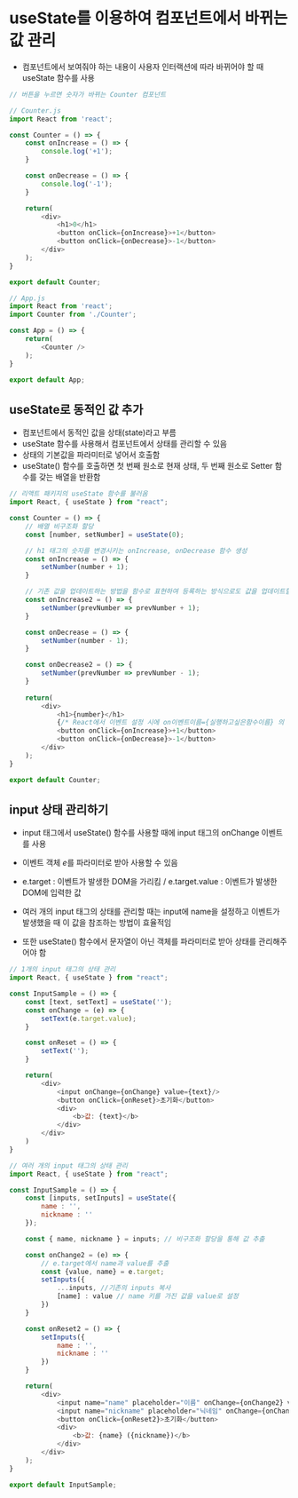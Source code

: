 # useState를 이용하여 컴포넌트에서 바뀌는 값 관리
- 컴포넌트에서 보여줘야 하는 내용이 사용자 인터랙션에 따라 바뀌어야 할 때 useState 함수를 사용
```javascript
// 버튼을 누르면 숫자가 바뀌는 Counter 컴포넌트

// Counter.js
import React from 'react';

const Counter = () => {
    const onIncrease = () => {
        console.log('+1');
    }

    const onDecrease = () => {
        console.log('-1');
    }

    return(
        <div>
            <h1>0</h1>
            <button onClick={onIncrease}>+1</button>
            <button onClick={onDecrease}>-1</button>
        </div>
    );
}

export default Counter;

// App.js
import React from 'react';
import Counter from './Counter';

const App = () => {
    return(
        <Counter />
    );
}

export default App;
```

## useState로 동적인 값 추가
- 컴포넌트에서 동적인 값을 상태(state)라고 부름
- useState 함수를 사용해서 컴포넌트에서 상태를 관리할 수 있음
- 상태의 기본값을 파라미터로 넣어서 호출함
- useState() 함수를 호출하면 첫 번째 원소로 현재 상태, 두 번째 원소로 Setter 함수를 갖는 배열을 반환함
```javascript
// 리액트 패키지의 useState 함수를 불러옴
import React, { useState } from "react";

const Counter = () => {
    // 배열 비구조화 할당
    const [number, setNumber] = useState(0);

    // h1 태그의 숫자를 변경시키는 onIncrease, onDecrease 함수 생성
    const onIncrease = () => {
        setNumber(number + 1);
    }

    // 기존 값을 업데이트하는 방법을 함수로 표현하여 등록하는 방식으로도 값을 업데이트할 수 있음
    const onIncrease2 = () => {
        setNumber(prevNumber => prevNumber + 1);
    }

    const onDecrease = () => {
        setNumber(number - 1);
    }

    const onDecrease2 = () => {
        setNumber(prevNumber => prevNumber - 1);
    }
    
    return(
        <div>
            <h1>{number}</h1>
            {/* React에서 이벤트 설정 시에 on이벤트이름={실행하고싶은함수이름} 의 형태로 설정함 */}
            <button onClick={onIncrease}>+1</button>
            <button onClick={onDecrease}>-1</button>
        </div>
    );
}

export default Counter;
```

## input 상태 관리하기
- input 태그에서 useState() 함수를 사용할 때에 input 태그의 onChange 이벤트를 사용
- 이벤트 객체 *e*를 파라미터로 받아 사용할 수 있음
- e.target : 이벤트가 발생한 DOM을 가리킴 / e.target.value : 이벤트가 발생한 DOM에 입력한 값

- 여러 개의 input 태그의 상태를 관리할 때는 input에 name을 설정하고 이벤트가 발생했을 때 이 값을 참조하는 방법이 효율적임
- 또한 useState() 함수에서 문자열이 아닌 객체를 파라미터로 받아 상태를 관리해주어야 함

```javascript
// 1개의 input 태그의 상태 관리
import React, { useState } from "react";

const InputSample = () => {
    const [text, setText] = useState('');
    const onChange = (e) => {
        setText(e.target.value);
    }

    const onReset = () => {
        setText('');
    }

    return(
        <div>
            <input onChange={onChange} value={text}/>
            <button onClick={onReset}>초기화</button>
            <div>
                <b>값: {text}</b>
            </div>
        </div>
    )
}

// 여러 개의 input 태그의 상태 관리
import React, { useState } from "react";

const InputSample = () => {
    const [inputs, setInputs] = useState({
        name : '',
        nickname : ''
    });

    const { name, nickname } = inputs; // 비구조화 할당을 통해 값 추출

    const onChange2 = (e) => {
        // e.target에서 name과 value를 추출
        const {value, name} = e.target;
        setInputs({
            ...inputs, //기존의 inputs 복사
            [name] : value // name 키를 가진 값을 value로 설정
        })
    }

    const onReset2 = () => {
        setInputs({
            name : '',
            nickname : ''
        })
    }

    return(
        <div>
            <input name="name" placeholder="이름" onChange={onChange2} value={name}/>
            <input name="nickname" placeholder="닉네임" onChange={onChange2} value={nickname}/>
            <button onClick={onReset2}>초기화</button>
            <div>
                <b>값: {name} ({nickname})</b>
            </div>
        </div>    
    );
}

export default InputSample;
```